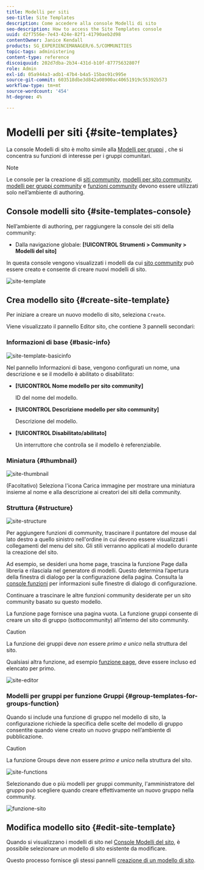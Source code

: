 ```yaml
---
title: Modelli per siti
seo-title: Site Templates
description: Come accedere alla console Modelli di sito
seo-description: How to access the Site Templates console
uuid: d2f7556e-7e43-424e-82f1-41790aeb2d98
contentOwner: Janice Kendall
products: SG_EXPERIENCEMANAGER/6.5/COMMUNITIES
topic-tags: administering
content-type: reference
discoiquuid: 202d7dba-2b34-431d-b10f-87775632807f
role: Admin
exl-id: 05a944a3-adb1-47b4-b4a5-15bac91c995e
source-git-commit: 603518dbe3d842a08900ac40651919c55392b573
workflow-type: tm+mt
source-wordcount: '454'
ht-degree: 4%

---
```


# Modelli per siti {#site-templates}

La console Modelli di sito è molto simile alla [Modelli per gruppi](tools-groups.md) , che si concentra su funzioni di interesse per i gruppi comunitari.

>[!NOTE]
>
>Le console per la creazione di [siti community](sites-console.md), [modelli per sito community](sites.md), [modelli per gruppi community](tools-groups.md) e [funzioni community](functions.md) devono essere utilizzati solo nell’ambiente di authoring.

## Console modelli sito {#site-templates-console}

Nell’ambiente di authoring, per raggiungere la console dei siti della community:

* Dalla navigazione globale: **[!UICONTROL Strumenti > Community > Modelli del sito]**

In questa console vengono visualizzati i modelli da cui [sito community](sites-console.md) può essere creato e consente di creare nuovi modelli di sito.

![site-template](assets/site-template.png)

## Crea modello sito {#create-site-template}

Per iniziare a creare un nuovo modello di sito, seleziona `Create`.

Viene visualizzato il pannello Editor sito, che contiene 3 pannelli secondari:

### Informazioni di base {#basic-info}

![site-template-basicinfo](assets/site-template-basicinfo.png)

Nel pannello Informazioni di base, vengono configurati un nome, una descrizione e se il modello è abilitato o disabilitato:

* **[!UICONTROL Nome modello per sito community]**

   ID del nome del modello.

* **[!UICONTROL Descrizione modello per sito community]**

   Descrizione del modello.

* **[!UICONTROL Disabilitato/abilitato]**

   Un interruttore che controlla se il modello è referenziabile.

### Miniatura  {#thumbnail}

![site-thumbnail](assets/site-thumbnail.png)

(Facoltativo) Seleziona l&#39;icona Carica immagine per mostrare una miniatura insieme al nome e alla descrizione ai creatori dei siti della community.

### Struttura {#structure}

![site-structure](assets/site-structure.png)

Per aggiungere funzioni di community, trascinare il puntatore del mouse dal lato destro a quello sinistro nell&#39;ordine in cui devono essere visualizzati i collegamenti del menu del sito. Gli stili verranno applicati al modello durante la creazione del sito.

Ad esempio, se desideri una home page, trascina la funzione Page dalla libreria e rilasciala nel generatore di modelli. Questo determina l’apertura della finestra di dialogo per la configurazione della pagina. Consulta la [console funzioni](functions.md) per informazioni sulle finestre di dialogo di configurazione.

Continuare a trascinare le altre funzioni community desiderate per un sito community basato su questo modello.

La funzione page fornisce una pagina vuota. La funzione gruppi consente di creare un sito di gruppo (sottocommunity) all’interno del sito community.

>[!CAUTION]
>
>La funzione dei gruppi deve *non* essere *primo e unico* nella struttura del sito.
>
>Qualsiasi altra funzione, ad esempio [funzione page](functions.md#page-function), deve essere incluso ed elencato per primo.

![site-editor](assets/site-editor.png)

### Modelli per gruppi per funzione Gruppi {#group-templates-for-groups-function}

Quando si include una funzione di gruppo nel modello di sito, la configurazione richiede la specifica delle scelte del modello di gruppo consentite quando viene creato un nuovo gruppo nell’ambiente di pubblicazione.

>[!CAUTION]
>
>La funzione Groups deve *non* essere *primo e unico* nella struttura del sito.

![site-functions](assets/site-functions.png)

Selezionando due o più modelli per gruppi community, l&#39;amministratore del gruppo può scegliere quando creare effettivamente un nuovo gruppo nella community.

![funzione-sito](assets/site-functions1.png)

## Modifica modello sito {#edit-site-template}

Quando si visualizzano i modelli di sito nel [Console Modelli del sito](#site-templates-console), è possibile selezionare un modello di sito esistente da modificare.

Questo processo fornisce gli stessi pannelli [creazione di un modello di sito](#create-site-template).
